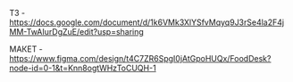 ТЗ - https://docs.google.com/document/d/1k6VMk3XlYSfvMqyq9J3rSe4la2F4jMM-TwAIurDgZuE/edit?usp=sharing


МАКЕТ - https://www.figma.com/design/t4C7ZR6SpgI0jAtGpoHUQx/FoodDesk?node-id=0-1&t=Knn8ogtWHzToCUQH-1
